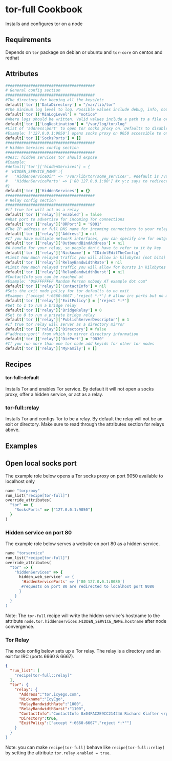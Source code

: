tor-full Cookbook
============
Installs and configures tor on a node

Requirements
------------
Depends on `tor` package on debian or ubuntu and `tor-core` on centos and redhat

Attributes
----------

```ruby
#######################################
# General config section
#######################################
#The directory for keeping all the keys/etc
default['tor']['DataDirectory'] = "/var/lib/tor"
#The minimum log level to log. Possible values include debug, info, notice, warn, and err.
default['tor']['MinLogLevel'] = "notice"
#Where logs should be written. Valid values include a path to a file or "syslog"
default['tor']['LogDestination'] = "/var/log/tor/log"
#List of 'address:port' to open tor socks proxy on. Defaults to disabled
#Example: ['127.0.0.1:9050'] opens socks proxy on 9050 accessible to only the local machine
default['tor']['SocksPorts'] = []
#######################################
# Hidden Services config section
#######################################
#Desc: hidden services tor should expose
#Example:
#default['tor']['hiddenServices'] = {
# 'HIDDEN_SERVICE_NAME':{
#   'HiddenServiceDir' => '/var/lib/tor/some_service/', #default is /var/lib/tor/HIDDEN_SERVICE_NAME/
#   'HiddenServicePorts' => ['80 127.0.0.1:80'] #x y:z says to redirect requests on port x to the address y:z
#}
default['tor']['HiddenServices'] = {}
#######################################
# Relay config section
#######################################
#if true tor will act as a relay
default['tor']['relay']['enabled'] = false
#What port to advertise for incoming Tor connections
default['tor']['relay']['ORPort'] = '9001'
#The IP address or full DNS name for incoming connections to your relay.
default['tor']['relay']['Address'] = nil
#If you have multiple network interfaces, you can specify one for outgoing traffic to use
default['tor']['relay']['OutboundBindAddress'] = nil
#A handle for your relay, so people don't have to refer to it by key
default['tor']['relay']['Nickname'] = "IDidntEditTheConfig"
#Limit how much relayed traffic you will allow in kilobytes (not bits)
default['tor']['relay']['RelayBandwidthRate'] = nil
#Limit how much relayed traffic you will allow for bursts in kilobytes (not bits)
default['tor']['relay']['RelayBandwidthBurst'] = nil
#ContactInfo you can be reached at
#Example: "0xFFFFFFFF Random Person nobody AT example dot com"
default['tor']['relay']['ContactInfo'] = nil
#Sets the exit node policy for tor defaults to no exit
#Exampe: ['accept *:6660-6667','reject *:*'] # allow irc ports but no more
default['tor']['relay']['ExitPolicy'] = ['reject *:*']
#Set to 1 to run a bridge relay
default['tor']['relay']['BridgeRelay'] = 0
#Set to 0 to run a private bridge relay
default['tor']['relay']['PublishServerDescriptor'] = 1
#If true tor relay will server as a directory mirror
default['tor']['relay']['Directory'] = false
#"address:port" from which to mirror directory information
default['tor']['relay']['DirPort'] = "9030"
#If you run more than one tor node add keyids for other tor nodes
default['tor']['relay']['MyFamily'] = []
```

Recipes
-----
#### tor-full::default
Installs Tor and enables Tor service. By default it will not open a socks proxy, offer a hidden service,
or act as a relay.


### tor-full::relay
Installs Tor and configs Tor to be a relay. By default the relay will not be an exit or directory.
Make sure to read through the attributes section for relays above.

Examples
-----
## Open local socks port
The example role below opens a Tor socks proxy on port 9050 available to localhost only
```ruby
name "torproxy"
run_list("recipe[tor-full]")
override_attributes(
  "tor" => {
    "SocksPorts" => ["127.0.0.1:9050"]
  }
)
```

### Hidden service on port 80
The example role below serves a website on port 80 as a hidden service. 
```ruby
name "torservice"
run_list("recipe[tor-full]")
override_attributes(
  "tor" => {
    "hiddenServices" => {
      hidden_web_service' => {
       'HiddenServicePorts' => ['80 127.0.0.1:8080']
       #requests on port 80 are redirected to localhost port 8080
      }
    }
  }
)
```
Note: The `tor-full` recipe will write the hidden service's hostname to the attribute `node.tor.hiddenServices.HIDDEN_SERVICE_NAME.hostname` after node convergence.

### Tor Relay
The node config below sets up a Tor relay. The relay is a directory and an exit
for IRC (ports 6660 & 6667).
```json
{
  "run_list": [
    "recipe[tor-full::relay]"
  ],
  "tor": { 
    "relay": {
      "Address":"tor.icyego.com",
      "Nickname":"IcyEgo",
      "RelayBandwidthRate":"1000",
      "RelayBandwidthBurst":"1100",
      "ContactInfo":"ContactInfo 0x04FAC2E9CC21424A Richard Klafter <rpklafter@yahoo.com>",
      "Directory":true,
      "ExitPolicy":["accept *:6660-6667","reject *:*""]
    }
  }
}

```
Note: you can make `recipe[tor-full]` behave like `recipe[tor-full::relay]` by 
setting the attribute `tor.relay.enabled = true`.